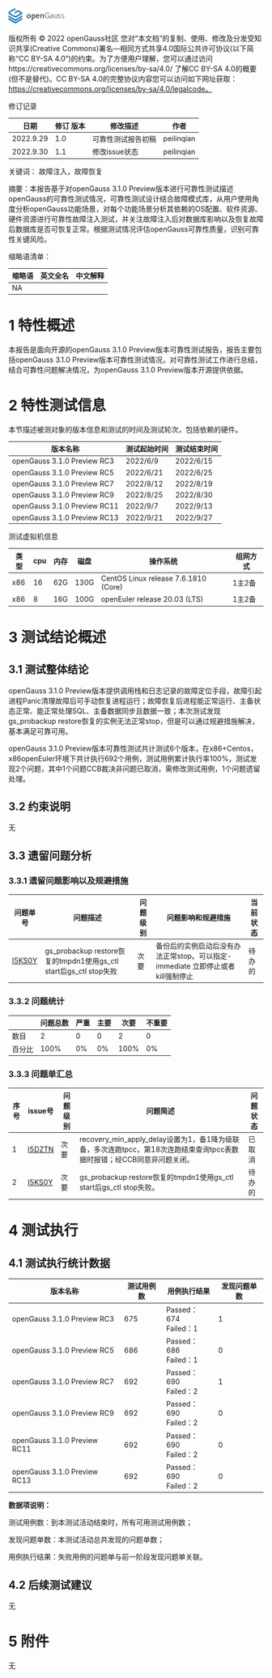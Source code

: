 ![avatar](../../images/openGauss.png)

版权所有 © 2022  openGauss社区
 您对“本文档”的复制、使用、修改及分发受知识共享(Creative Commons)署名—相同方式共享4.0国际公共许可协议(以下简称“CC BY-SA 4.0”)的约束。为了方便用户理解，您可以通过访问https://creativecommons.org/licenses/by-sa/4.0/ 了解CC BY-SA 4.0的概要 (但不是替代)。CC BY-SA 4.0的完整协议内容您可以访问如下网址获取：https://creativecommons.org/licenses/by-sa/4.0/legalcode。

修订记录

| 日期      | 修订   版本 | 修改描述           | 作者       |
| --------- | ----------- | ------------------ | ---------- |
| 2022.9.29 | 1.0         | 可靠性测试报告初稿 | peilinqian |
| 2022.9.30 | 1.1         | 修改issue状态      | peilinqian |

 关键词： 故障注入，故障恢复

 

摘要：本报告基于对openGauss 3.1.0 Preview版本进行可靠性测试描述openGauss的可靠性测试情况，可靠性测试设计结合故障模式库，从用户使用角度分析openGauss功能场景，对每个功能场景分析其依赖的OS配置、软件资源、硬件资源进行可靠性故障注入测试，并关注故障注入后对数据库影响以及恢复故障后数据库是否可恢复正常。根据测试情况评估openGauss可靠性质量，识别可靠性关键风险。

 

缩略语清单：

| 缩略语 | 英文全名 | 中文解释 |
| ------ | -------- | -------- |
| NA     |          |          |

# 1     特性概述

本报告是面向开源的openGauss 3.1.0 Preview版本可靠性测试报告，报告主要包括openGauss 3.1.0 Preview版本可靠性测试情况，对可靠性测试工作进行总结，结合可靠性问题解决情况，为openGauss 3.1.0 Preview版本开源提供依据。

# 2     特性测试信息

本节描述被测对象的版本信息和测试的时间及测试轮次，包括依赖的硬件。

| 版本名称                     | 测试起始时间 | 测试结束时间 |
| ---------------------------- | ------------ | ------------ |
| openGauss 3.1.0 Preview RC3  | 2022/6/9     | 2022/6/15    |
| openGauss 3.1.0 Preview RC5  | 2022/6/21    | 2022/6/25    |
| openGauss 3.1.0 Preview RC7  | 2022/8/12    | 2022/8/19    |
| openGauss 3.1.0 Preview RC9  | 2022/8/25    | 2022/8/30    |
| openGauss 3.1.0 Preview RC11 | 2022/9/7     | 2022/9/13    |
| openGauss 3.1.0 Preview RC13 | 2022/9/21    | 2022/9/27    |

测试虚拟机信息

| 类型 | cpu  | 内存 | 磁盘 | 操作系统                             | 组网方式 |
| ---- | ---- | ---- | ---- | ------------------------------------ | -------- |
| x86  | 16   | 62G  | 130G | CentOS Linux release 7.6.1810 (Core) | 1主2备   |
| x86  | 8    | 16G  | 100G | openEuler release 20.03 (LTS)        | 1主2备   |

# 3     测试结论概述

## 3.1   测试整体结论

openGauss 3.1.0 Preview版本提供调用栈和日志记录的故障定位手段，故障引起进程Panic清理故障后可手动恢复进程运行；故障恢复后进程能正常运行、主备状态正常、能正常处理SQL、主备数据同步且数据一致；本次测试发现gs_probackup restore恢复的实例无法正常stop，但是可以通过规避措施解决，基本满足可靠可用。

openGauss 3.1.0 Preview版本可靠性测试共计测试6个版本，在x86+Centos，x86openEuler环境下共计执行692个用例，测试用例累计执行率100%，测试发现2个问题，其中1个问题CCB裁决非问题已取消，需修改测试用例，1个问题遗留处理。

## 3.2   约束说明

无

## 3.3   遗留问题分析

### 3.3.1 遗留问题影响以及规避措施

| 问题单号                                                     | 问题描述                                                     | 问题级别 | 问题影响和规避措施                                           | 当前状态 |
| ------------------------------------------------------------ | ------------------------------------------------------------ | -------- | ------------------------------------------------------------ | -------- |
| [I5KS0Y](https://e.gitee.com/opengaussorg/issues/table?issue=I5KS0Y) | gs_probackup restore恢复的tmpdn1使用gs_ctl start后gs_ctl stop失败 | 次要     | 备份后的实例启动后没有办法正常stop。可以指定-immediate 立即停止或者kill强制停止 | 待办的   |

### 3.3.2 问题统计

|        | 问题总数 | 严重 | 主要 | 次要 | 不重要 |
| ------ | -------- | ---- | ---- | ---- | ------ |
| 数目   | 2        | 0    | 0    | 2    | 0      |
| 百分比 | 100%     | 0%   | 0%   | 100% | 0%     |

### 3.3.3 问题单汇总

| 序号 | issue号                                                      | 问题级别 | 问题简述                                                     | 问题状态 |
| ---- | ------------------------------------------------------------ | -------- | ------------------------------------------------------------ | -------- |
| 1    | [I5DZTN](https://e.gitee.com/opengaussorg/issues/table?issue=I5DZTN) | 次要     | recovery_min_apply_delay设置为1，备1降为级联备，多次连跑tpcc，第18次连跑结束查询tpcc表数据时报错；经CCB同意非问题关闭。 | 已取消   |
| 2    | [I5KS0Y](https://e.gitee.com/opengaussorg/issues/table?issue=I5KS0Y) | 次要     | gs_probackup restore恢复的tmpdn1使用gs_ctl start后gs_ctl stop失败。 | 待办的   |





# 4     测试执行

## 4.1   测试执行统计数据

| 版本名称                     | 测试用例数 | 用例执行结果              | 发现问题单数 |
| ---------------------------- | ---------- | ------------------------- | ------------ |
| openGauss 3.1.0 Preview RC3  | 675        | Passed：674<br/>Failed：1 | 1            |
| openGauss 3.1.0 Preview RC5  | 686        | Passed：686<br/>Failed：1 | 0            |
| openGauss 3.1.0 Preview RC7  | 692        | Passed：690<br/>Failed：2 | 1            |
| openGauss 3.1.0 Preview RC9  | 692        | Passed：690<br/>Failed：2 | 0            |
| openGauss 3.1.0 Preview RC11 | 692        | Passed：690<br/>Failed：2 | 0            |
| openGauss 3.1.0 Preview RC13 | 692        | Passed：690<br/>Failed：2 | 0            |

**数据项说明：**

测试用例数：到本测试活动结束时，所有可用测试用例数；

发现问题单数：本测试活动总共发现的问题单数；

用例执行结果：失败用例的问题单与前一阶段发现问题单关联。

## 4.2   后续测试建议

无

# 5     附件

无